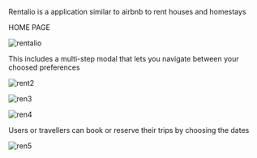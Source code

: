 Rentalio is a application similar to airbnb to rent houses and homestays

HOME PAGE

![rentalio](https://github.com/user-attachments/assets/54d0bb09-004e-4ead-975f-a04d7fd7379a)


This includes a multi-step modal that lets you navigate between your choosed preferences

![rent2](https://github.com/user-attachments/assets/c1d6a1af-237f-4ccf-ab84-f34e4ccf6853)

![ren3](https://github.com/user-attachments/assets/839b9199-ab15-4035-b11b-7cd07d6474cb)


![ren4](https://github.com/user-attachments/assets/f3a1b211-94b3-4115-9a6c-fb4b6c92f9a3)

Users or travellers can book or reserve their trips by choosing the dates

![ren5](https://github.com/user-attachments/assets/06f25478-f7b8-4d4f-9601-c23f524555a4)
